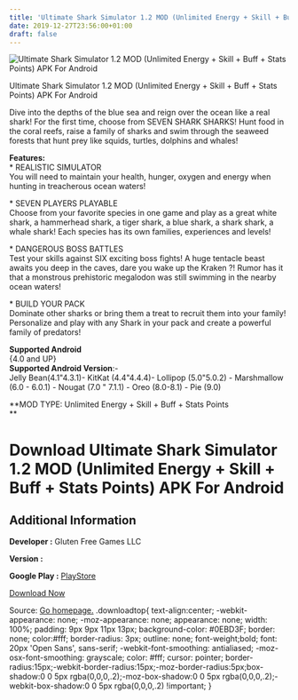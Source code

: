 ```yaml
---
title: 'Ultimate Shark Simulator 1.2 MOD (Unlimited Energy + Skill + Buff + Stats Points) APK For Android'
date: 2019-12-27T23:56:00+01:00
draft: false
---
```


![Ultimate Shark Simulator 1.2 MOD (Unlimited Energy + Skill + Buff + Stats Points) APK For Android](https://i2.wp.com/apkhome.net/wp-content/uploads/2019/11/Ultimate-Shark-Simulator-1.2-MOD-Unlimited-Energy-Skill-Buff-Stats-Points.png "Ultimate Shark Simulator 1.2 MOD (Unlimited Energy + Skill + Buff + Stats Points) APK For Android")

  

Ultimate Shark Simulator 1.2 MOD (Unlimited Energy + Skill + Buff + Stats Points) APK For Android

Dive into the depths of the blue sea and reign over the ocean like a real shark! For the first time, choose from SEVEN SHARK SHARKS! Hunt food in the coral reefs, raise a family of sharks and swim through the seaweed forests that hunt prey like squids, turtles, dolphins and whales!

**Features:**  
\* REALISTIC SIMULATOR  
You will need to maintain your health, hunger, oxygen and energy when hunting in treacherous ocean waters!

\* SEVEN PLAYERS PLAYABLE  
Choose from your favorite species in one game and play as a great white shark, a hammerhead shark, a tiger shark, a blue shark, a shark shark, a whale shark! Each species has its own families, experiences and levels!

\* DANGEROUS BOSS BATTLES  
Test your skills against SIX exciting boss fights! A huge tentacle beast awaits you deep in the caves, dare you wake up the Kraken ?! Rumor has it that a monstrous prehistoric megalodon was still swimming in the nearby ocean waters!

\* BUILD YOUR PACK  
Dominate other sharks or bring them a treat to recruit them into your family! Personalize and play with any Shark in your pack and create a powerful family of predators!

**Supported Android**  
{4.0 and UP}  
**Supported Android Version**:-  
Jelly Bean(4.1"4.3.1)- KitKat (4.4"4.4.4)- Lollipop (5.0"5.0.2) - Marshmallow (6.0 - 6.0.1) - Nougat (7.0 " 7.1.1) - Oreo (8.0-8.1) - Pie (9.0)

**MOD TYPE: Unlimited Energy + Skill + Buff + Stats Points  
**

Download Ultimate Shark Simulator 1.2 MOD (Unlimited Energy + Skill + Buff + Stats Points) APK For Android
==========================================================================================================

Additional Information
----------------------

**Developer :** Gluten Free Games LLC

**Version :**

**Google Play :** [PlayStore](https://play.google.com/store/apps/details?id=com.glutenfreegames.sharksimulatortwo)

  

[Download Now](https://store4app.co/post/ultimate-shark-simulator-1-2-mod-unlimited-energy-skill-buff-stats-points-apk-for-android_1574108095)

  
Source: [Go homepage.](https://store4app.co/post/ultimate-shark-simulator-1-2-mod-unlimited-energy-skill-buff-stats-points-apk-for-android_1574108095) .downloadtop{ text-align:center; -webkit-appearance: none; -moz-appearance: none; appearance: none; width: 100%; padding: 9px 9px 11px 13px; background-color: #0EBD3F; border: none; color:#fff; border-radius: 3px; outline: none; font-weight;bold; font: 20px 'Open Sans', sans-serif; -webkit-font-smoothing: antialiased; -moz-osx-font-smoothing: grayscale; color: #fff; cursor: pointer; border-radius:15px;-webkit-border-radius:15px;-moz-border-radius:5px;box-shadow:0 0 5px rgba(0,0,0,.2);-moz-box-shadow:0 0 5px rgba(0,0,0,.2);-webkit-box-shadow:0 0 5px rgba(0,0,0,.2) !important; }